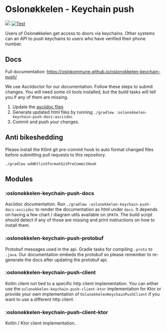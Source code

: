 Oslonøkkelen - Keychain push 
============================
[![](https://jitpack.io/v/oslokommune/oslonokkelen-keychain-push.svg)](https://jitpack.io/#oslokommune/oslonokkelen-keychain-push)
[![Test](https://github.com/oslokommune/oslonokkelen-keychain-push/actions/workflows/testing.yml/badge.svg)](https://github.com/oslokommune/oslonokkelen-keychain-push/actions/workflows/testing.yml)

Users of Oslonøkkelen get access to doors via keychains. Other systems can an API to push keychains
to users who have verified their phone number. 


Docs
----
Full documentation: 
https://oslokommune.github.io/oslonokkelen-keychain-push/
 
We use Asciidoctor for our documentation. Follow these steps to submit changes. You will need some cli tools installed,
but the build tasks will tell you if any of them are missing. 

1. Update the [asciidoc files](https://github.com/oslokommune/oslonokkelen-keychain-push/tree/main/oslonokkelen-keychain-push-docs/src/docs/asciidoc)
2. Generate updated html files by running `./gradlew :oslonokkelen-keychain-push-docs:asciidoc`
3. Commit and push your changes.

Anti bikeshedding
-----------------
Please install the Ktlint git pre-commit hook to auto format changed files before 
submitting pull requests to this repository.

    ./gradlew addKtlintFormatGitPreCommitHook


Modules
-------

### :oslonokkelen-keychain-push-docs
Asciidoc documentation. Run `./gradlew :oslonokkelen-keychain-push-docs:asciidoc` to render the documentation as html 
under `docs`. It depends on having a few chart / diagram utils available on `$PATH`. The build script should detect if
any of those are missing and print instructions on how to install them. 

### :oslonokkelen-keychain-push-protobuf
Protobuf messages used in the api. Gradle tasks for compiling `.proto` to `.java`. Our documentation embeds the protobuf
so please remember to re-generate the docs after updating the protobuf api. 


### :oslonokkelen-keychain-push-client
Kotlin client not tied to a specific http client implementation. You can either use the `oslonokkelen-keychain-push-client-ktor`
implementation for Ktor or provide your own implementation of `OslonokkelenKeychainPushClient` if you want to use a 
different http client.

### :oslonokkelen-keychain-push-client-ktor
Kotlin / Ktor client implementation.
